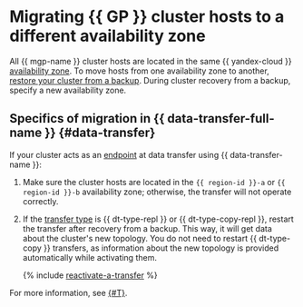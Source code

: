 # Migrating {{ GP }} cluster hosts to a different availability zone

All {{ mgp-name }} cluster hosts are located in the same {{ yandex-cloud }} [availability zone](../../../overview/concepts/geo-scope.md). To move hosts from one availability zone to another, [restore your cluster from a backup](../cluster-backups.md#restore). During cluster recovery from a backup, specify a new availability zone.

## Specifics of migration in {{ data-transfer-full-name }} {#data-transfer}

If your cluster acts as an [endpoint](../../../data-transfer/concepts/index.md#endpoint) at data transfer using {{ data-transfer-name }}:

1. Make sure the cluster hosts are located in the `{{ region-id }}-a` or `{{ region-id }}-b` availability zone; otherwise, the transfer will not operate correctly.
1. If the [transfer type](../../../data-transfer/concepts/transfer-lifecycle.md#transfer-types) is {{ dt-type-repl }} or {{ dt-type-copy-repl }}, restart the transfer after recovery from a backup. This way, it will get data about the cluster's new topology. You do not need to restart {{ dt-type-copy }} transfers, as information about the new topology is provided automatically while activating them.

   {% include [reactivate-a-transfer](../../../_includes/data-transfer/reactivate-a-transfer.md) %}

For more information, see [{#T}](../../../data-transfer/operations/endpoint/migration-to-an-availability-zone.md).
